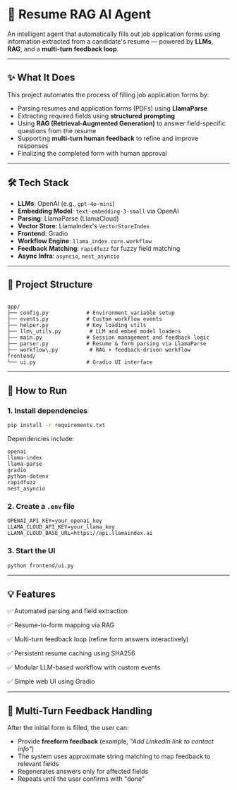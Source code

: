 
# 🧠 Resume RAG AI Agent

An intelligent agent that automatically fills out job application forms using information extracted from a candidate's resume — powered by **LLMs**, **RAG**, and a **multi-turn feedback loop**.

---

## ✨ What It Does

This project automates the process of filling job application forms by:

- Parsing resumes and application forms (PDFs) using **LlamaParse**
- Extracting required fields using **structured prompting**
- Using **RAG (Retrieval-Augmented Generation)** to answer field-specific questions from the resume
- Supporting **multi-turn human feedback** to refine and improve responses
- Finalizing the completed form with human approval

---

## 🛠 Tech Stack

- **LLMs**: OpenAI (e.g., `gpt-4o-mini`)
- **Embedding Model**: `text-embedding-3-small` via OpenAI
- **Parsing**: LlamaParse (LlamaCloud)
- **Vector Store**: LlamaIndex's `VectorStoreIndex`
- **Frontend**: Gradio
- **Workflow Engine**: `llama_index.core.workflow`
- **Feedback Matching**: `rapidfuzz` for fuzzy field matching
- **Async Infra**: `asyncio`, `nest_asyncio`

---

## 🧩 Project Structure

```

app/
├── config.py            # Environment variable setup
├── events.py            # Custom workflow events
├── helper.py            # Key loading utils
├── llm\_utils.py         # LLM and embed model loaders
├── main.py              # Session management and feedback logic
├── parser.py            # Resume & form parsing via LlamaParse
├── workflow\.py          # RAG + feedback-driven workflow
frontend/
└── ui.py                # Gradio UI interface

````

---

## 🚀 How to Run

### 1. Install dependencies

```bash
pip install -r requirements.txt
````

Dependencies include:

```
openai
llama-index
llama-parse
gradio
python-dotenv
rapidfuzz
nest_asyncio
```

### 2. Create a `.env` file

```env
OPENAI_API_KEY=your_openai_key
LLAMA_CLOUD_API_KEY=your_llama_key
LLAMA_CLOUD_BASE_URL=https://api.llamaindex.ai
```

### 3. Start the UI

```bash
python frontend/ui.py
```

---

## 💡 Features

✅ Automated parsing and field extraction

✅ Resume-to-form mapping via RAG

✅ Multi-turn feedback loop (refine form answers interactively)

✅ Persistent resume caching using SHA256

✅ Modular LLM-based workflow with custom events

✅ Simple web UI using Gradio

---

## 🤖 Multi-Turn Feedback Handling

After the initial form is filled, the user can:

* Provide **freeform feedback** (example, *"Add LinkedIn link to contact info"*)
* The system uses approximate string matching to map feedback to relevant fields
* Regenerates answers only for affected fields
* Repeats until the user confirms with "done"

